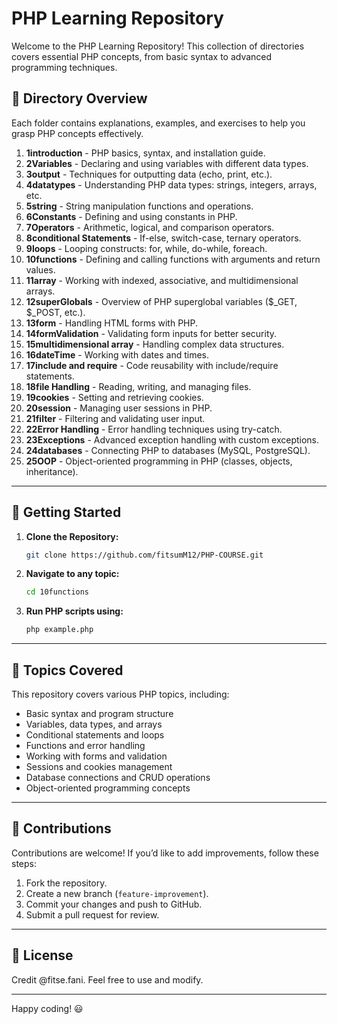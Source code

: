 
# PHP Learning Repository

Welcome to the PHP Learning Repository! This collection of directories covers essential PHP concepts, from basic syntax to advanced programming techniques.

## 📂 Directory Overview

Each folder contains explanations, examples, and exercises to help you grasp PHP concepts effectively.

1. **1introduction** - PHP basics, syntax, and installation guide.
2. **2Variables** - Declaring and using variables with different data types.
3. **3output** - Techniques for outputting data (echo, print, etc.).
4. **4datatypes** - Understanding PHP data types: strings, integers, arrays, etc.
5. **5string** - String manipulation functions and operations.
6. **6Constants** - Defining and using constants in PHP.
7. **7Operators** - Arithmetic, logical, and comparison operators.
8. **8conditional Statements** - If-else, switch-case, ternary operators.
9. **9loops** - Looping constructs: for, while, do-while, foreach.
10. **10functions** - Defining and calling functions with arguments and return values.
11. **11array** - Working with indexed, associative, and multidimensional arrays.
12. **12superGlobals** - Overview of PHP superglobal variables ($_GET, $_POST, etc.).
13. **13form** - Handling HTML forms with PHP.
14. **14formValidation** - Validating form inputs for better security.
15. **15multidimensional array** - Handling complex data structures.
16. **16dateTime** - Working with dates and times.
17. **17include and require** - Code reusability with include/require statements.
18. **18file Handling** - Reading, writing, and managing files.
19. **19cookies** - Setting and retrieving cookies.
20. **20session** - Managing user sessions in PHP.
21. **21filter** - Filtering and validating user input.
22. **22Error Handling** - Error handling techniques using try-catch.
23. **23Exceptions** - Advanced exception handling with custom exceptions.
24. **24databases** - Connecting PHP to databases (MySQL, PostgreSQL).
25. **25OOP** - Object-oriented programming in PHP (classes, objects, inheritance).

---

## 🚀 Getting Started

1. **Clone the Repository:**
   ```bash
   git clone https://github.com/fitsumM12/PHP-COURSE.git
   ```

2. **Navigate to any topic:**
   ```bash
   cd 10functions
   ```

3. **Run PHP scripts using:**
   ```bash
   php example.php
   ```

---

## 📖 Topics Covered

This repository covers various PHP topics, including:

- Basic syntax and program structure
- Variables, data types, and arrays
- Conditional statements and loops
- Functions and error handling
- Working with forms and validation
- Sessions and cookies management
- Database connections and CRUD operations
- Object-oriented programming concepts

---

## 🤝 Contributions

Contributions are welcome! If you’d like to add improvements, follow these steps:

1. Fork the repository.
2. Create a new branch (`feature-improvement`).
3. Commit your changes and push to GitHub.
4. Submit a pull request for review.

---

## 📜 License

Credit @fitse.fani. Feel free to use and modify.

---

Happy coding! 😃
```

